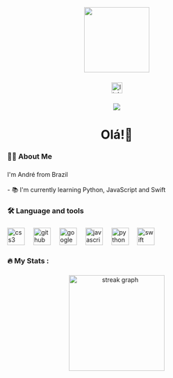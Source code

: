 <div align="center">
  <img height="150" src="https://avatars.githubusercontent.com/u/159174962?v=4"  />
</div>

###

<div align="center">
  <a href="https://www.linkedin.com/in/andré-santos-gasparetto-0786b7302/" target="_blank">
    <img src="https://img.shields.io/static/v1?message=LinkedIn&logo=linkedin&label=&color=0077B5&logoColor=white&labelColor=&style=for-the-badge" height="25" alt="linkedin logo"  />
  </a>
</div>

###

<div align="center">
  <img src="https://visitor-badge.laobi.icu/badge?page_id=andregasparetto.andregasparetto&"  />
</div>

###

<h1 align="center">Olá!👋</h1>

###

<h3 align="left">👩‍💻  About Me</h3>

###

<p align="left">I'm André from Brazil<br><br>- 📚 I'm currently learning Python, JavaScript and Swift</p>

###

<h3 align="left">🛠 Language and tools</h3>

###

<div align="left">
  <img src="https://cdn.jsdelivr.net/gh/devicons/devicon/icons/css3/css3-original.svg" height="40" alt="css3 logo"  />
  <img width="12" />
  <img src="https://cdn.jsdelivr.net/gh/devicons/devicon/icons/github/github-original.svg" height="40" alt="github logo"  />
  <img width="12" />
  <img src="https://cdn.jsdelivr.net/gh/devicons/devicon/icons/googlecloud/googlecloud-original.svg" height="40" alt="googlecloud logo"  />
  <img width="12" />
  <img src="https://cdn.jsdelivr.net/gh/devicons/devicon/icons/javascript/javascript-original.svg" height="40" alt="javascript logo"  />
  <img width="12" />
  <img src="https://cdn.jsdelivr.net/gh/devicons/devicon/icons/python/python-original.svg" height="40" alt="python logo"  />
  <img width="12" />
  <img src="https://cdn.jsdelivr.net/gh/devicons/devicon/icons/swift/swift-original.svg" height="40" alt="swift logo"  />
</div>

###

<h3 align="left">🔥   My Stats :</h3>

###

<div align="center">
  <img src="https://streak-stats.demolab.com?user=andregasparetto&locale=en&mode=daily&theme=dark&hide_border=false&border_radius=5&order=3" height="220" alt="streak graph"  />
</div>

###
